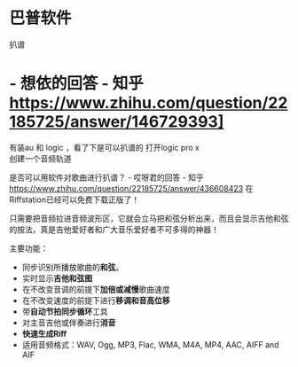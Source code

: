 # 巴普软件
扒谱













#  \- 想依的回答 \- 知乎 https://www.zhihu.com/question/22185725/answer/146729393]
有装au 和 logic ，看了下是可以扒谱的
打开logic pro x  
创建一个音频轨道


是否可以用软件对歌曲进行扒谱？ \- 哎呀君的回答 \- 知乎 https://www.zhihu.com/question/22185725/answer/436608423
在Riffstation已经可以免费下载正版了！

只需要把音频拉进音频波形区，它就会立马把和弦分析出来，而且会显示吉他和弦的按法，真是吉他爱好者和广大音乐爱好者不可多得的神器！


主要功能：

-   同步识别所播放歌曲的**和弦**。
-   实时显示**吉他和弦图**
-   在不改变音调的前提下**加倍或减慢**歌曲速度
-   在不改变速度的前提下进行**移调和音高位移**
-   带**自动节拍同步循环**工具
-   对主音吉他或伴奏进行**消音**
-   **快速生成Riff**
-   适用音频格式：WAV, Ogg, MP3, Flac, WMA, M4A, MP4, AAC, AIFF and AIF






























